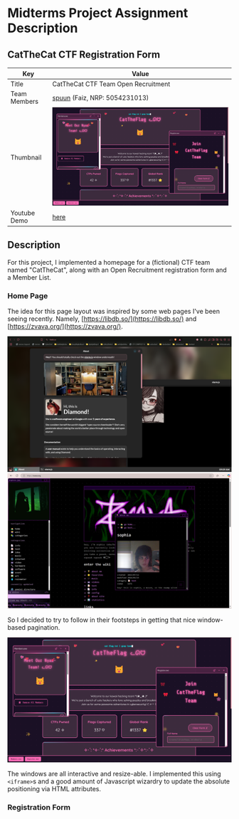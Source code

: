 # **Midterms Project Assignment Description**

## **CatTheCat CTF Registration Form**

| Key          | Value                                                          |
| ------------ | -------------------------------------------------------------- |
| Title        | CatTheCat CTF Team Open Recruitment                            |
| Team Members | [spuun](https://github.com/spuuntries) (Faiz, NRP: 5054231013) |
| Thumbnail    | ![here](./thumbnail.png)                                       |
| Youtube Demo | [here](https://youtu.be/vPg1wdtAnGw)                           |

## **Description**

For this project, I implemented a homepage for a (fictional) CTF team named "CatTheCat", along with an Open Recruitment registration form and a Member List.

### **Home Page**

The idea for this page layout was inspired by some web pages I've been seeing recently. Namely, [https://libdb.so/](https://libdb.so/) and [https://zvava.org/](https://zvava.org/).

![libdb.so](./libdb.png)
![zvava.org](./zvava.png)

So I decided to try to follow in their footsteps in getting that nice window-based pagination.

![thumbnail.png](./thumbnail.png)

The windows are all interactive and resize-able. I implemented this using `<iframe>`s and a good amount of Javascript wizardry to update the absolute positioning via HTML attributes.

### **Registration Form**
